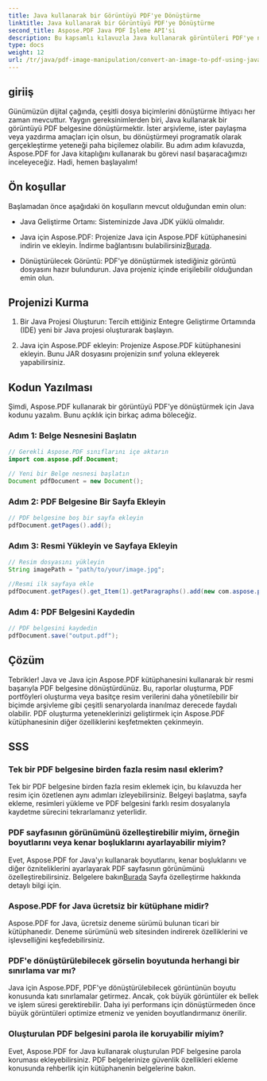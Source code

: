 ```yaml
---
title: Java kullanarak bir Görüntüyü PDF'ye Dönüştürme
linktitle: Java kullanarak bir Görüntüyü PDF'ye Dönüştürme
second_title: Aspose.PDF Java PDF İşleme API'si
description: Bu kapsamlı kılavuzla Java kullanarak görüntüleri PDF'ye nasıl dönüştüreceğinizi öğrenin. Adım adım talimatlar ve kod örnekleri dahildir.
type: docs
weight: 12
url: /tr/java/pdf-image-manipulation/convert-an-image-to-pdf-using-java/
---
```


## giriiş

Günümüzün dijital çağında, çeşitli dosya biçimlerini dönüştürme ihtiyacı her zaman mevcuttur. Yaygın gereksinimlerden biri, Java kullanarak bir görüntüyü PDF belgesine dönüştürmektir. İster arşivleme, ister paylaşma veya yazdırma amaçları için olsun, bu dönüştürmeyi programatik olarak gerçekleştirme yeteneği paha biçilemez olabilir. Bu adım adım kılavuzda, Aspose.PDF for Java kitaplığını kullanarak bu görevi nasıl başaracağımızı inceleyeceğiz. Hadi, hemen başlayalım!

## Ön koşullar

Başlamadan önce aşağıdaki ön koşulların mevcut olduğundan emin olun:

- Java Geliştirme Ortamı: Sisteminizde Java JDK yüklü olmalıdır.

-  Java için Aspose.PDF: Projenize Java için Aspose.PDF kütüphanesini indirin ve ekleyin. İndirme bağlantısını bulabilirsiniz[Burada](https://releases.aspose.com/pdf/java/).

- Dönüştürülecek Görüntü: PDF'ye dönüştürmek istediğiniz görüntü dosyasını hazır bulundurun. Java projeniz içinde erişilebilir olduğundan emin olun.

## Projenizi Kurma

1. Bir Java Projesi Oluşturun: Tercih ettiğiniz Entegre Geliştirme Ortamında (IDE) yeni bir Java projesi oluşturarak başlayın.

2. Java için Aspose.PDF ekleyin: Projenize Aspose.PDF kütüphanesini ekleyin. Bunu JAR dosyasını projenizin sınıf yoluna ekleyerek yapabilirsiniz.

## Kodun Yazılması

Şimdi, Aspose.PDF kullanarak bir görüntüyü PDF'ye dönüştürmek için Java kodunu yazalım. Bunu açıklık için birkaç adıma böleceğiz.

### Adım 1: Belge Nesnesini Başlatın

```java
// Gerekli Aspose.PDF sınıflarını içe aktarın
import com.aspose.pdf.Document;

// Yeni bir Belge nesnesi başlatın
Document pdfDocument = new Document();
```

### Adım 2: PDF Belgesine Bir Sayfa Ekleyin

```java
// PDF belgesine boş bir sayfa ekleyin
pdfDocument.getPages().add();
```

### Adım 3: Resmi Yükleyin ve Sayfaya Ekleyin

```java
// Resim dosyasını yükleyin
String imagePath = "path/to/your/image.jpg";

//Resmi ilk sayfaya ekle
pdfDocument.getPages().get_Item(1).getParagraphs().add(new com.aspose.pdf.Image(imagePath));
```

### Adım 4: PDF Belgesini Kaydedin

```java
// PDF belgesini kaydedin
pdfDocument.save("output.pdf");
```

## Çözüm

Tebrikler! Java ve Java için Aspose.PDF kütüphanesini kullanarak bir resmi başarıyla PDF belgesine dönüştürdünüz. Bu, raporlar oluşturma, PDF portföyleri oluşturma veya basitçe resim verilerini daha yönetilebilir bir biçimde arşivleme gibi çeşitli senaryolarda inanılmaz derecede faydalı olabilir. PDF oluşturma yeteneklerinizi geliştirmek için Aspose.PDF kütüphanesinin diğer özelliklerini keşfetmekten çekinmeyin.

## SSS

### Tek bir PDF belgesine birden fazla resim nasıl eklerim?

Tek bir PDF belgesine birden fazla resim eklemek için, bu kılavuzda her resim için özetlenen aynı adımları izleyebilirsiniz. Belgeyi başlatma, sayfa ekleme, resimleri yükleme ve PDF belgesini farklı resim dosyalarıyla kaydetme sürecini tekrarlamanız yeterlidir.

### PDF sayfasının görünümünü özelleştirebilir miyim, örneğin boyutlarını veya kenar boşluklarını ayarlayabilir miyim?

Evet, Aspose.PDF for Java'yı kullanarak boyutlarını, kenar boşluklarını ve diğer özniteliklerini ayarlayarak PDF sayfasının görünümünü özelleştirebilirsiniz. Belgelere bakın[Burada](https://reference.aspose.com/pdf/java/) Sayfa özelleştirme hakkında detaylı bilgi için.

### Aspose.PDF for Java ücretsiz bir kütüphane midir?

Aspose.PDF for Java, ücretsiz deneme sürümü bulunan ticari bir kütüphanedir. Deneme sürümünü web sitesinden indirerek özelliklerini ve işlevselliğini keşfedebilirsiniz.

### PDF'e dönüştürülebilecek görselin boyutunda herhangi bir sınırlama var mı?

Java için Aspose.PDF, PDF'ye dönüştürülebilecek görüntünün boyutu konusunda katı sınırlamalar getirmez. Ancak, çok büyük görüntüler ek bellek ve işlem süresi gerektirebilir. Daha iyi performans için dönüştürmeden önce büyük görüntüleri optimize etmeniz ve yeniden boyutlandırmanız önerilir.

### Oluşturulan PDF belgesini parola ile koruyabilir miyim?

Evet, Aspose.PDF for Java kullanarak oluşturulan PDF belgesine parola koruması ekleyebilirsiniz. PDF belgelerinize güvenlik özellikleri ekleme konusunda rehberlik için kütüphanenin belgelerine bakın.